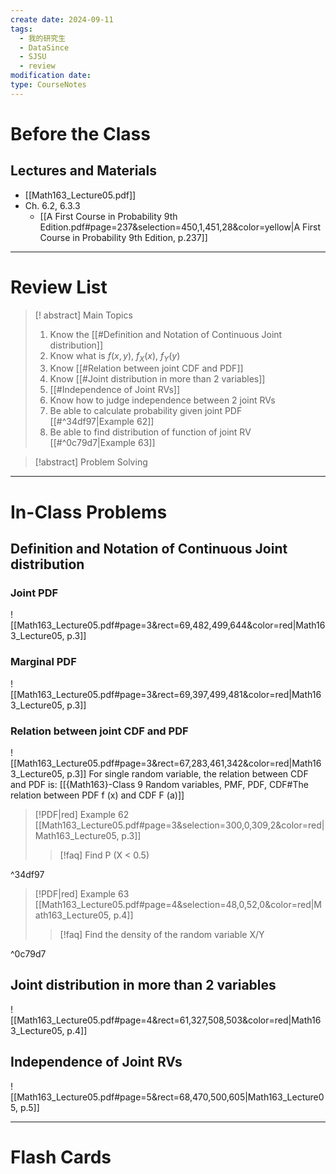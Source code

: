 ```yaml
---
create date: 2024-09-11
tags:
  - 我的研究生
  - DataSince
  - SJSU
  - review
modification date: 
type: CourseNotes
---
```


# Before the Class
## Lectures and Materials
- [[Math163_Lecture05.pdf]]
- Ch. 6.2, 6.3.3
	- [[A First Course in Probability 9th Edition.pdf#page=237&selection=450,1,451,28&color=yellow|A First Course in Probability 9th Edition, p.237]]
---
# Review List
>[! abstract] Main Topics
>1. Know the [[#Definition and Notation of Continuous Joint distribution]]
>	1. Know what is $f(x,y)$, $f_{X}(x)$, $f_{Y}(y)$
>2. Know [[#Relation between joint CDF and PDF]]
>3. Know [[#Joint distribution in more than 2 variables]]
>4. [[#Independence of Joint RVs]]
>	1. Know how to judge independence between 2 joint RVs
>5. Be able to calculate probability given joint PDF [[#^34df97|Example 62]]
>6. Be able to find distribution of function of joint RV [[#^0c79d7|Example 63]]

>[!abstract] Problem Solving
>

---
# In-Class Problems
## Definition and Notation of Continuous Joint distribution
### Joint PDF
![[Math163_Lecture05.pdf#page=3&rect=69,482,499,644&color=red|Math163_Lecture05, p.3]]
### Marginal PDF
![[Math163_Lecture05.pdf#page=3&rect=69,397,499,481&color=red|Math163_Lecture05, p.3]]
### Relation between joint CDF and PDF
![[Math163_Lecture05.pdf#page=3&rect=67,283,461,342&color=red|Math163_Lecture05, p.3]]
For single random variable, the relation between CDF and PDF is: [[{Math163}-Class 9 Random variables, PMF, PDF, CDF#The relation between PDF f (x) and CDF F (a)]] 

> [!PDF|red] Example 62 [[Math163_Lecture05.pdf#page=3&selection=300,0,309,2&color=red|Math163_Lecture05, p.3]]
> >[!faq] Find P (X < 0.5)
> 

^34df97

> [!PDF|red] Example 63 [[Math163_Lecture05.pdf#page=4&selection=48,0,52,0&color=red|Math163_Lecture05, p.4]]
> >[!faq] Find the density of the random variable X/Y 

^0c79d7
## Joint distribution in more than 2 variables
![[Math163_Lecture05.pdf#page=4&rect=61,327,508,503&color=red|Math163_Lecture05, p.4]]
## Independence of Joint RVs
![[Math163_Lecture05.pdf#page=5&rect=68,470,500,605|Math163_Lecture05, p.5]]

---

# Flash Cards
